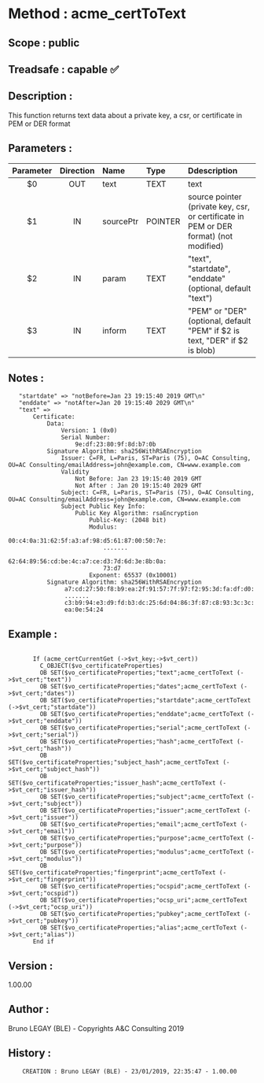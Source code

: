 ﻿# **Method :** acme_certToText## **Scope :** public## **Treadsafe :** capable ✅ ## **Description :** This function returns text data about a private key, a csr, or certificate in PEM or DER format## **Parameters :** | Parameter | Direction | Name | Type | Ddescription | |:----:|:----:|:----|:----|:----| | $0 | OUT | text | TEXT | text | | $1 | IN | sourcePtr | POINTER | source pointer (private key, csr, or certificate in PEM or DER format) (not modified) | | $2 | IN | param | TEXT | "text", "startdate", "enddate" (optional, default "text") | | $3 | IN | inform | TEXT | "PEM" or "DER" (optional, default "PEM" if $2 is text, "DER" if $2 is blob) | ## **Notes :**        "startdate" => "notBefore=Jan 23 19:15:40 2019 GMT\n"       "enddate" => "notAfter=Jan 20 19:15:40 2029 GMT\n"       "text" =>            Certificate:               Data:                   Version: 1 (0x0)                   Serial Number:                       9e:df:23:80:9f:8d:b7:0b               Signature Algorithm: sha256WithRSAEncryption                   Issuer: C=FR, L=Paris, ST=Paris (75), O=AC Consulting, OU=AC Consulting/emailAddress=john@example.com, CN=www.example.com                   Validity                       Not Before: Jan 23 19:15:40 2019 GMT                       Not After : Jan 20 19:15:40 2029 GMT                   Subject: C=FR, L=Paris, ST=Paris (75), O=AC Consulting, OU=AC Consulting/emailAddress=john@example.com, CN=www.example.com                   Subject Public Key Info:                       Public Key Algorithm: rsaEncryption                           Public-Key: (2048 bit)                           Modulus:                               00:c4:0a:31:62:5f:a3:af:98:d5:61:87:00:50:7e:                               .......                               62:64:89:56:cd:be:4c:a7:ce:d3:7d:6d:3e:8b:0a:                               73:d7                           Exponent: 65537 (0x10001)               Signature Algorithm: sha256WithRSAEncryption                    a7:cd:27:50:f8:b9:ea:2f:91:57:7f:97:f2:95:3d:fa:df:d0:                    .......                    c3:b9:94:e3:d9:fd:b3:dc:25:6d:04:86:3f:87:c8:93:3c:3c:                    ea:0e:54:24## **Example :** ```       If (acme_certCurrentGet (->$vt_key;->$vt_cert))         C_OBJECT($vo_certificateProperties)         OB SET($vo_certificateProperties;"text";acme_certToText (->$vt_cert;"text"))         OB SET($vo_certificateProperties;"dates";acme_certToText (->$vt_cert;"dates"))         OB SET($vo_certificateProperties;"startdate";acme_certToText (->$vt_cert;"startdate"))         OB SET($vo_certificateProperties;"enddate";acme_certToText (->$vt_cert;"enddate"))         OB SET($vo_certificateProperties;"serial";acme_certToText (->$vt_cert;"serial"))         OB SET($vo_certificateProperties;"hash";acme_certToText (->$vt_cert;"hash"))         OB SET($vo_certificateProperties;"subject_hash";acme_certToText (->$vt_cert;"subject_hash"))         OB SET($vo_certificateProperties;"issuer_hash";acme_certToText (->$vt_cert;"issuer_hash"))         OB SET($vo_certificateProperties;"subject";acme_certToText (->$vt_cert;"subject"))         OB SET($vo_certificateProperties;"issuer";acme_certToText (->$vt_cert;"issuer"))         OB SET($vo_certificateProperties;"email";acme_certToText (->$vt_cert;"email"))         OB SET($vo_certificateProperties;"purpose";acme_certToText (->$vt_cert;"purpose"))         OB SET($vo_certificateProperties;"modulus";acme_certToText (->$vt_cert;"modulus"))         OB SET($vo_certificateProperties;"fingerprint";acme_certToText (->$vt_cert;"fingerprint"))         OB SET($vo_certificateProperties;"ocspid";acme_certToText (->$vt_cert;"ocspid"))         OB SET($vo_certificateProperties;"ocsp_uri";acme_certToText (->$vt_cert;"ocsp_uri"))         OB SET($vo_certificateProperties;"pubkey";acme_certToText (->$vt_cert;"pubkey"))         OB SET($vo_certificateProperties;"alias";acme_certToText (->$vt_cert;"alias"))       End if```## **Version :** 1.00.00## **Author :** Bruno LEGAY (BLE) - Copyrights A&C Consulting 2019## **History :**          CREATION : Bruno LEGAY (BLE) - 23/01/2019, 22:35:47 - 1.00.00